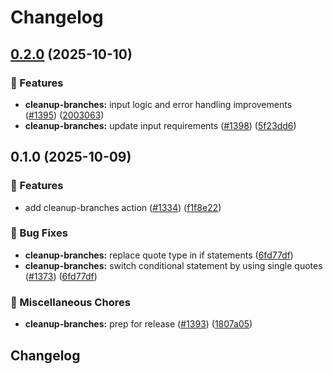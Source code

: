 # Changelog

## [0.2.0](https://github.com/grafana/shared-workflows/compare/cleanup-branches/v0.1.0...cleanup-branches/v0.2.0) (2025-10-10)


### 🎉 Features

* **cleanup-branches:** input logic and error handling improvements ([#1395](https://github.com/grafana/shared-workflows/issues/1395)) ([2003063](https://github.com/grafana/shared-workflows/commit/200306370ccdfff1d006e43c395eee051dd18012))
* **cleanup-branches:** update input requirements ([#1398](https://github.com/grafana/shared-workflows/issues/1398)) ([5f23dd6](https://github.com/grafana/shared-workflows/commit/5f23dd66337cd96184b6bedb374cb53bd0d695a6))

## 0.1.0 (2025-10-09)


### 🎉 Features

* add cleanup-branches action ([#1334](https://github.com/grafana/shared-workflows/issues/1334)) ([f1f8e22](https://github.com/grafana/shared-workflows/commit/f1f8e22ec5cde318cbb2d5f4bcffc2583b98aab9))


### 🐛 Bug Fixes

* **cleanup-branches:** replace quote type in if statements ([6fd77df](https://github.com/grafana/shared-workflows/commit/6fd77df7e851357156425bfd79b08b537f9aeba7))
* **cleanup-branches:** switch conditional statement by using single quotes ([#1373](https://github.com/grafana/shared-workflows/issues/1373)) ([6fd77df](https://github.com/grafana/shared-workflows/commit/6fd77df7e851357156425bfd79b08b537f9aeba7))


### 🔧 Miscellaneous Chores

* **cleanup-branches:** prep for release ([#1393](https://github.com/grafana/shared-workflows/issues/1393)) ([1807a05](https://github.com/grafana/shared-workflows/commit/1807a0523cec8dc30472633b76268b3a7dd470b1))

## Changelog
